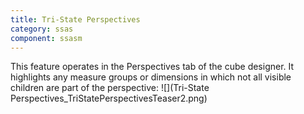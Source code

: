 ```yaml
---
title: Tri-State Perspectives
category: ssas
component: ssasm
---
```


This feature operates in the Perspectives tab of the cube designer. It highlights any measure groups or dimensions in which not all visible children are part of the perspective:
![](Tri-State Perspectives_TriStatePerspectivesTeaser2.png)